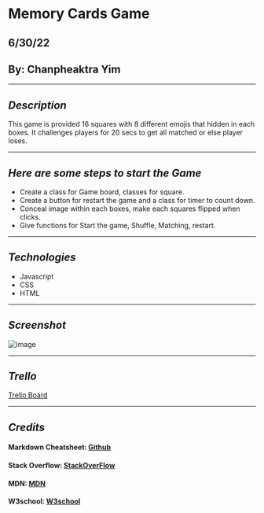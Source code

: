 # Memory Cards Game
## 6/30/22
## By: Chanpheaktra Yim
***
## *Description*
This game is provided 16 squares with 8 different emojis that hidden in each boxes. It challenges players for 20 secs to get all matched or else player loses.
***
## *Here are some steps to start the Game*
- Create a class for Game board, classes for square.
- Create a button for restart the game and a class for timer to count down.
- Conceal image within each boxes, make each squares flipped when clicks.
- Give functions for Start the game, Shuffle, Matching, restart.
***
## *Technologies*
- Javascript
- CSS
- HTML
***
## *Screenshot*
![image](https://i.imgur.com/RDkDVv9.png)
***
## *Trello*
[Trello Board](https://trello.com/b/5lkS5tGs/project-1)
***
## *Credits*
#### Markdown Cheatsheet: [Github](https://github.com)

#### Stack Overflow: [StackOverFlow](https://stackoverflow.com)

#### MDN: [MDN](https://developer.mozilla.org)

#### W3school: [W3school](https://w3schools.com)









